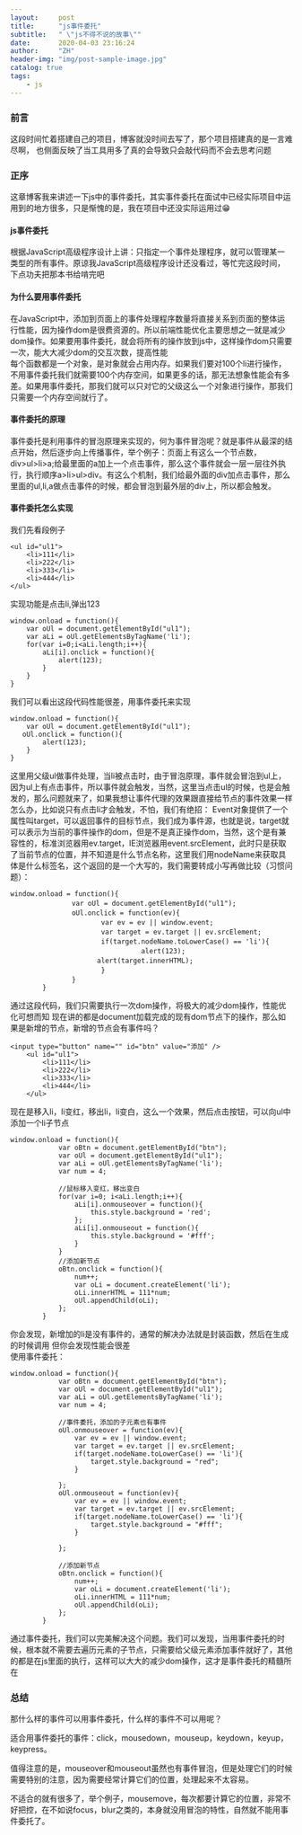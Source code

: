 ```yaml
---
layout:     post
title:      "js事件委托"
subtitle:   " \"js不得不说的故事\""
date:       2020-04-03 23:16:24
author:     "ZH"
header-img: "img/post-sample-image.jpg"
catalog: true
tags:
    - js
---
```

### 前言
这段时间忙着搭建自己的项目，博客就没时间去写了，那个项目搭建真的是一言难尽啊，
也侧面反映了当工具用多了真的会导致只会敲代码而不会去思考问题
### 正序
这章博客我来讲述一下js中的事件委托，其实事件委托在面试中已经实际项目中运用到的地方很多，只是惭愧的是，我在项目中还没实际运用过😁
#### js事件委托
根据JavaScript高级程序设计上讲：只指定一个事件处理程序，就可以管理某一类型的所有事件。原谅我JavaScript高级程序设计还没看过，等忙完这段时间，下点功夫把那本书给啃完吧
#### 为什么要用事件委托
在JavaScript中，添加到页面上的事件处理程序数量将直接关系到页面的整体运行性能，因为操作dom是很费资源的。所以前端性能优化主要思想之一就是减少dom操作。如果要用事件委托，就会将所有的操作放到js中，这样操作dom只需要一次，能大大减少dom的交互次数，提高性能    
每个函数都是一个对象，是对象就会占用内存。如果我们要对100个li进行操作，不用事件委托我们就需要100个内存空间，如果更多的话，那无法想象性能会有多差。如果用事件委托，那我们就可以只对它的父级这么一个对象进行操作，那我们只需要一个内存空间就行了。
#### 事件委托的原理
事件委托是利用事件的冒泡原理来实现的，何为事件冒泡呢？就是事件从最深的结点开始，然后逐步向上传播事件，举个例子：页面上有这么一个节点数，div>ul>li>a;给最里面的a加上一个点击事件，那么这个事件就会一层一层往外执行，执行顺序a>li>ul>div。有这么个机制，我们给最外面的div加点击事件，那么里面的ul,li,a做点击事件的时候，都会冒泡到最外层的div上，所以都会触发。
#### 事件委托怎么实现
我们先看段例子

```
<ul id="ul1">
    <li>111</li>
    <li>222</li>
    <li>333</li>
    <li>444</li>
</ul>
```
实现功能是点击li,弹出123

```
window.onload = function(){
    var oUl = document.getElementById("ul1");
    var aLi = oUl.getElementsByTagName('li');
    for(var i=0;i<aLi.length;i++){
        aLi[i].onclick = function(){
            alert(123);
        }
    }
}
```
我们可以看出这段代码性能很差，用事件委托来实现

```
window.onload = function(){
    var oUl = document.getElementById("ul1");
   oUl.onclick = function(){
        alert(123);
    }
}
```
这里用父级ul做事件处理，当li被点击时，由于冒泡原理，事件就会冒泡到ul上，因为ul上有点击事件，所以事件就会触发，当然，这里当点击ul的时候，也是会触发的，那么问题就来了，如果我想让事件代理的效果跟直接给节点的事件效果一样怎么办，比如说只有点击li才会触发，不怕，我们有绝招：
Event对象提供了一个属性叫target，可以返回事件的目标节点，我们成为事件源，也就是说，target就可以表示为当前的事件操作的dom，但是不是真正操作dom，当然，这个是有兼容性的，标准浏览器用ev.target，IE浏览器用event.srcElement，此时只是获取了当前节点的位置，并不知道是什么节点名称，这里我们用nodeName来获取具体是什么标签名，这个返回的是一个大写的，我们需要转成小写再做比较（习惯问题）：

```
window.onload = function(){
		    　　var oUl = document.getElementById("ul1");
		    　　oUl.onclick = function(ev){
		    	　　　　var ev = ev || window.event;
		   		　　　　var target = ev.target || ev.srcElement;
		        　　　　if(target.nodeName.toLowerCase() == 'li'){
		        　 　　　　　　	alert(123);
		　　　　　　　  alert(target.innerHTML);
				　　　　}
		    　　}
		}
``` 
通过这段代码，我们只需要执行一次dom操作，将极大的减少dom操作，性能优化可想而知     现在讲的都是document加载完成的现有dom节点下的操作，那么如果是新增的节点，新增的节点会有事件吗？

```
<input type="button" name="" id="btn" value="添加" />
    <ul id="ul1">
        <li>111</li>
        <li>222</li>
        <li>333</li>
        <li>444</li>
    </ul>
```
现在是移入li，li变红，移出li，li变白，这么一个效果，然后点击按钮，可以向ul中添加一个li子节点

```
window.onload = function(){
            var oBtn = document.getElementById("btn");
            var oUl = document.getElementById("ul1");
            var aLi = oUl.getElementsByTagName('li');
            var num = 4;
            
            //鼠标移入变红，移出变白
            for(var i=0; i<aLi.length;i++){
                aLi[i].onmouseover = function(){
                    this.style.background = 'red';
                };
                aLi[i].onmouseout = function(){
                    this.style.background = '#fff';
                }
            }
            //添加新节点
            oBtn.onclick = function(){
                num++;
                var oLi = document.createElement('li');
                oLi.innerHTML = 111*num;
                oUl.appendChild(oLi);
            };
        }
```
你会发现，新增加的li是没有事件的，通常的解决办法就是封装函数，然后在生成的时候调用
但你会发现性能会很差    
使用事件委托：

```
window.onload = function(){
            var oBtn = document.getElementById("btn");
            var oUl = document.getElementById("ul1");
            var aLi = oUl.getElementsByTagName('li');
            var num = 4;
            
            //事件委托，添加的子元素也有事件
            oUl.onmouseover = function(ev){
                var ev = ev || window.event;
                var target = ev.target || ev.srcElement;
                if(target.nodeName.toLowerCase() == 'li'){
                    target.style.background = "red";
                }
                
            };
            oUl.onmouseout = function(ev){
                var ev = ev || window.event;
                var target = ev.target || ev.srcElement;
                if(target.nodeName.toLowerCase() == 'li'){
                    target.style.background = "#fff";
                }
                
            };
            
            //添加新节点
            oBtn.onclick = function(){
                num++;
                var oLi = document.createElement('li');
                oLi.innerHTML = 111*num;
                oUl.appendChild(oLi);
            };
        }
```
通过事件委托，我们可以完美解决这个问题。我们可以发现，当用事件委托的时候，根本就不需要去遍历元素的子节点，只需要给父级元素添加事件就好了，其他的都是在js里面的执行，这样可以大大的减少dom操作，这才是事件委托的精髓所在    
### 总结
那什么样的事件可以用事件委托，什么样的事件不可以用呢？

适合用事件委托的事件：click，mousedown，mouseup，keydown，keyup，keypress。

值得注意的是，mouseover和mouseout虽然也有事件冒泡，但是处理它们的时候需要特别的注意，因为需要经常计算它们的位置，处理起来不太容易。

不适合的就有很多了，举个例子，mousemove，每次都要计算它的位置，非常不好把控，在不如说focus，blur之类的，本身就没用冒泡的特性，自然就不能用事件委托了。
